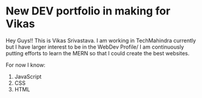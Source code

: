 # New DEV portfolio in making for Vikas

Hey Guys!!
This is Vikas Srivastava. I am working in TechMahindra currently but I have larger interest to be in the WebDev Profile/
I am continuously putting efforts to learn the MERN so that I could create the best websites.

For now I know:

1. JavaScript
2. CSS
3. HTML